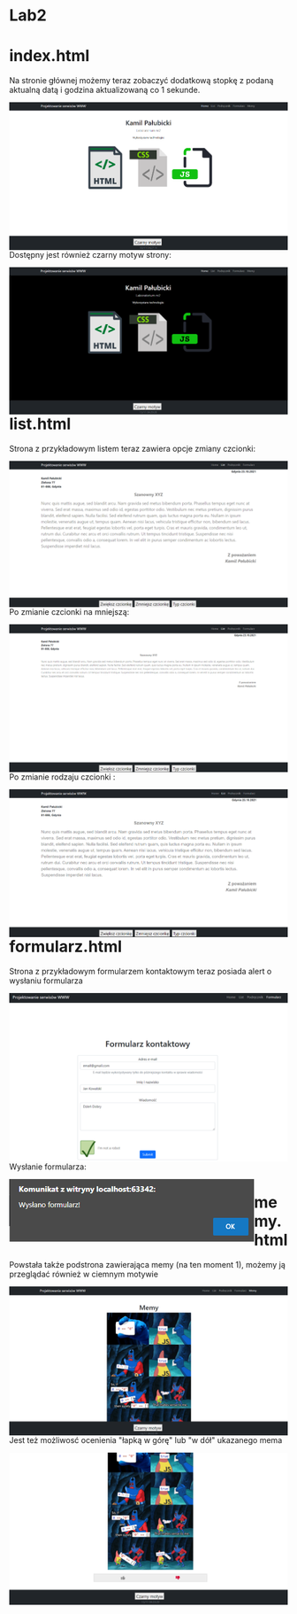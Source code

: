 # Lab2

# index.html

<p>Na stronie głównej możemy teraz zobaczyć dodatkową stopkę z podaną aktualną datą i godzina aktualizowaną co 1 sekunde.<br></p>

<img src="assets/index.png" alt="index"  style="float: left;" />

<p>Dostępny jest również czarny motyw strony:<br></p>

<img src="assets/index2.png" alt="index"  style="float: left;" />


# list.html

<p>Strona z przykładowym listem teraz zawiera opcje zmiany czcionki:<br></p>

<img src="assets/list.png" alt="list"  style="float: left;" />

<p>Po zmianie czcionki na mniejszą:</p>

<img src="assets/list2.png" alt="list"  style="float: left;" />

<p><br>Po zmianie rodzaju czcionki :<br></p>

<img src="assets/list3.png" alt="list"  style="float: left;" />


# formularz.html

<p>Strona z przykładowym formularzem kontaktowym teraz posiada alert o wysłaniu formularza<br></p>

<img src="assets/form.png" alt="formularz"  style="float: left;" />

<p><br>Wysłanie formularza:<br></p>

<img src="assets/form2.png" alt="formularz"  style="float: left;" />

# memy.html

<p>Powstała także podstrona zawierająca memy (na ten moment 1), możemy ją przeglądać również w ciemnym motywie<br></p>

<img src="assets/memy.png" alt="memy"  style="float: left;" />

<p><br>Jest też możliwosć ocenienia "łapką w górę" lub "w dół" ukazanego mema<br></p>

<img src="assets/memy2.png" alt="memy"  style="float: left;" />
